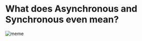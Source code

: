 # What does Asynchronous and Synchronous even mean?
<img src="https://github.com/IanMcbull/Javascript-Blog-Series/tree/main/asynchronous%20javascript/images/confused.jpg" alt="meme"/>
